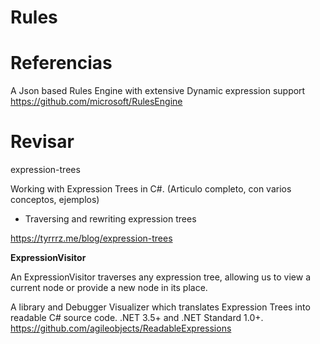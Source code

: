 # Rules


# Referencias
 A Json based Rules Engine with extensive Dynamic expression support 
https://github.com/microsoft/RulesEngine

# Revisar

expression-trees

Working with Expression Trees in C#.
(Articulo  completo, con varios conceptos, ejemplos)
- Traversing and rewriting expression trees

https://tyrrrz.me/blog/expression-trees

**ExpressionVisitor**

An ExpressionVisitor traverses any expression tree, allowing us to view a current node or provide a new node in its place.


A library and Debugger Visualizer which translates Expression Trees into readable C# source code. .NET 3.5+ and .NET Standard 1.0+. 
https://github.com/agileobjects/ReadableExpressions

